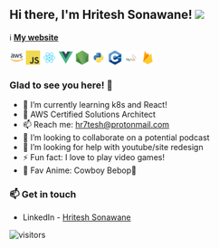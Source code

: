 ## Hi there, I'm Hritesh Sonawane! <img src="https://media.giphy.com/media/hvRJCLFzcasrR4ia7z/giphy.gif" width="25px">

ℹ️ [**My website**](https://www.hr7tesh.tech/)<br>


<code><img height="25" src="https://raw.githubusercontent.com/github/explore/80688e429a7d4ef2fca1e82350fe8e3517d3494d/topics/aws/aws.png"></code>
<code><img height="25" src="https://raw.githubusercontent.com/github/explore/80688e429a7d4ef2fca1e82350fe8e3517d3494d/topics/javascript/javascript.png"></code>
<code><img height="25" src="https://raw.githubusercontent.com/github/explore/80688e429a7d4ef2fca1e82350fe8e3517d3494d/topics/react/react.png"></code>
<code><img height="25" src="https://raw.githubusercontent.com/github/explore/80688e429a7d4ef2fca1e82350fe8e3517d3494d/topics/vue/vue.png"></code>
<code><img height="25" src="https://raw.githubusercontent.com/github/explore/80688e429a7d4ef2fca1e82350fe8e3517d3494d/topics/nodejs/nodejs.png"></code>
<code><img height="25" src="https://raw.githubusercontent.com/github/explore/80688e429a7d4ef2fca1e82350fe8e3517d3494d/topics/python/python.png"></code>
<code><img height="25" src="https://raw.githubusercontent.com/github/explore/80688e429a7d4ef2fca1e82350fe8e3517d3494d/topics/cpp/cpp.png"></code>
<code><img height="25" src="https://raw.githubusercontent.com/github/explore/80688e429a7d4ef2fca1e82350fe8e3517d3494d/topics/mysql/mysql.png"></code>
<code><img height="25" src="https://raw.githubusercontent.com/github/explore/80688e429a7d4ef2fca1e82350fe8e3517d3494d/topics/firebase/firebase.png"></code>

### Glad to see you here! 🤩 &nbsp;

- 🌱 I’m currently learning k8s and React!
- 🚀 AWS Certified Solutions Architect
- 📫 Reach me: hr7tesh@protonmail.com <br>
- 👯 I’m looking to collaborate on a potential podcast
- 🤔 I’m looking for help with youtube/site redesign
- ⚡ Fun fact: I love to play video games!
- 👯 Fav Anime: Cowboy Bebop🤠

### 📫 Get in touch
- LinkedIn - [Hritesh Sonawane](https://www.linkedin.com/in/hritesh-sonawane-1161891a0/)

![visitors](https://visitor-badge.glitch.me/badge?page_id=hritesh93/hritesh93)
